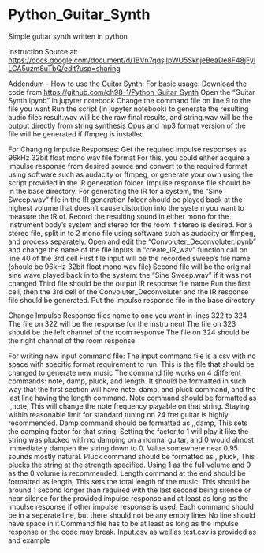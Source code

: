 # Python_Guitar_Synth
Simple guitar synth written in python


Instruction Source at:
https://docs.google.com/document/d/1BVn7qqsjIpWU5SkhjeBeaDe8F48jFyILCA5uzm8uTbQ/edit?usp=sharing



Addendum - How to use the Guitar Synth:
For basic usage: 
Download the code from https://github.com/ch98-1/Python_Guitar_Synth
Open the “Guitar Synth.ipynb” in jupyter notebook
Change the command file on line 9 to the file you want
Run the script (in jupyter notebook) to generate the resulting audio files
result.wav will be the raw final results, and string.wav will be the output directly from string synthesis
Opus and mp3 format version of the file will be generated if ffmpeg is installed

For Changing Impulse Responses: 
Get the required impulse responses as 96kHz 32bit float mono wav file format
For this, you could either acquire a impulse response from desired source and convert to the required format using software such as audacity or ffmpeg, or generate your own using the script provided in the IR generation folder. Impulse response file should be in the base directory.
For generating the IR for a system, the “Sine Sweep.wav” file in the IR generation folder should be played back at the highest volume that doesn’t cause distortion into the system you want to measure the IR of.
Record the resulting sound in either mono for the instrument body’s system and stereo for the room if stereo is desired.
For a stereo file, split in to 2 mono file using software such as audacity or ffmpeg, and process separately.
Open and edit the “Convoluter_Deconvoluter.ipynb” and change the name of the file inputs in “create_IR_wav” function call on line 40 of the 3rd cell
First file input will be the recorded sweep’s file name (should be 96kHz 32bit float mono wav file)
Second file will be the original sine wave played back in to the system: the “Sine Sweep.wav” if it was not changed
Third file should be the output IR response file name
Run the first cell, then the 3rd cell of the Convoluter_Deconvoluter and the IR response file should be generated.
Put the impulse response file in the base directory

Change Impulse Response files name to one you want in lines 322 to 324
The file on 322 will be the response for the instrument
The file on 323 should be the left channel of the room response
The file on 324 should be the right channel of the room response

For writing new input command file: 
The input command file is a csv with no space with specific format requirement to run.
This is the file that should be changed to generate new music
The command file works on 4 different commands: note, damp, pluck, and length.
It should be formatted in such way that the first section will have note, damp, and pluck command, and the last line having the length command.
Note command should be formatted as <time in seconds>,<string number>,note,<frequency in HZ>
This will change the note frequency playable on that string. Staying within reasonable limit for standard tuning on 24 fret guitar is highly recommended.
Damp command should be formatted as <time in seconds>,<string number>,damp,<damping factor>
This sets the damping factor for that string. Setting the factor to 1 will play it like the string was plucked with no damping on a normal guitar, and 0 would almost immediately dampen the string down to 0. Value somewhere near 0.95 sounds mostly natural.
Pluck command should be formatted as <time in seconds>,<string number>,pluck,<strength>
This plucks the string at the strength specified. Using 1 as the full volume and 0 as the 0 volume is recommended.
Length command at the end should be formatted as length,<length in seconds>
This sets the total length of the music. This should be around 1 second longer than required with the last second being silence or near silence for the provided impulse response and at least as long as the impulse response if other impulse response is used.
Each command should be in a seperate line, but there should not be any empty lines
No line should have space in it
Command file has to be at least as long as the impulse response or the code may break. 
Input.csv as well as test<string number>.csv is provided as and example
